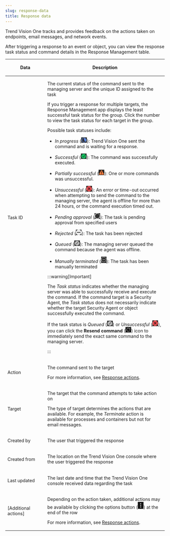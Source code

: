 ```yaml
---
slug: response-data
title: Response data
---
```


Trend Vision One tracks and provides feedback on the actions taken on endpoints, email messages, and network events.

After triggering a response to an event or object, you can view the response task status and command details in the Response Management table.

<table>
<colgroup>
<col style="width: 25%" />
<col style="width: 75%" />
</colgroup>
<thead>
<tr>
<th><p>Data</p></th>
<th><p>Description</p></th>
</tr>
</thead>
<tbody>
<tr>
<td><p>Task ID</p></td>
<td><p>The current status of the command sent to the managing server and the unique ID assigned to the task</p>
<p>If you trigger a response for multiple targets, the Response Management app displays the least successful task status for the group. Click the number to view the task status for each target in the group.</p>
<p>Possible task statuses include:</p>
<ul>
<li><p><em>In progress</em> (<img src="./images/in_progress=GUID-A55897DB-3DEA-4F5C-B7F9-70B3D7FB9EDE=1=en-us=Low.webp" />): Trend Vision One sent the command and is waiting for a response.</p></li>
<li><p><em>Successful</em> (<img src="./images/successful=GUID-1E31AD86-DE2E-48B5-85F7-7C78A3E8BB11=1=en-us=Low.webp" />): The command was successfully executed.</p></li>
<li><p><em>Partially successful</em> (<img src="./images/partially_successful_icon=GUID-20230103030733.webp" />): One or more commands was unsuccessful.</p></li>
<li><p><em>Unsuccessful</em> (<img src="./images/error=5cc21722-7ceb-480c-b9c2-a47d420cf1cc.webp" />): An error or time-out occurred when attempting to send the command to the managing server, the agent is offline for more than 24 hours, or the command execution timed out.</p></li>
<li><p><em>Pending approval</em> (<img src="./images/pending_approval=f0525c66-199a-46f5-b40a-902bd498cf53.webp" />): The task is pending approval from specified users</p></li>
<li><p><em>Rejected</em> (<img src="./images/rejected=bd05fc87-5b5d-4d84-bfb1-3a6dc09ddac5.webp" />): The task has been rejected</p></li>
<li><p><em>Queued</em> (<img src="./images/queued=GUID-65C0DF81-E50D-4D51-9602-2E9B7A0E5F14=1=en-us=Low.webp" />): The managing server queued the command because the agent was offline.</p></li>
<li><p><em>Manually terminated</em> (<img src="./images/ManuallyTerminated=678443aa-f9c6-4f0d-b3e9-9cfc6590c14c.webp" />): The task has been manually terminated</p></li>
</ul>


:::warning[Important]

<p>The <em>Task status</em> indicates whether the managing server was able to successfully receive and execute the command. If the command target is a Security Agent, the <em>Task status</em> does not necessarily indicate whether the target Security Agent or object successfully executed the command.</p>
<p>If the task status is <em>Queued</em> (<img src="./images/queued=GUID-65C0DF81-E50D-4D51-9602-2E9B7A0E5F14=1=en-us=Low.webp" />) or <em>Unsuccessful</em> (<img src="./images/error=5cc21722-7ceb-480c-b9c2-a47d420cf1cc.webp" />), you can click the <strong>Resend command</strong> (<img src="./images/resendCommand=GUID-47F93E03-99D1-49B4-95D0-C6D07F10B592=1=en-us=Low.webp" />) icon to immediately send the exact same command to the managing server.</p>


:::

</td>
</tr>
<tr>
<td><p>Action</p></td>
<td><p>The command sent to the target</p>
<p>For more information, see <a href="trend-vision-one-response-actions-section">Response actions</a>.</p></td>
</tr>
<tr>
<td><p>Target</p></td>
<td><p>The target that the command attempts to take action on</p>
<p>The type of target determines the actions that are available. For example, the <em>Terminate</em> action is available for processes and containers but not for email messages.</p></td>
</tr>
<tr>
<td><p>Created by</p></td>
<td><p>The user that triggered the response</p></td>
</tr>
<tr>
<td><p>Created from</p></td>
<td><p>The location on the Trend Vision One console where the user triggered the response</p></td>
</tr>
<tr>
<td><p>Last updated</p></td>
<td><p>The last date and time that the Trend Vision One console received data regarding the task</p></td>
</tr>
<tr>
<td><p>[Additional actions]</p></td>
<td><p>Depending on the action taken, additional actions may be available by clicking the options button (<img src="./images/options_icon=GUID-408062FA-DA13-4ECA-81EB-31A5B68355A1=1=en-us=Low.webp" />) at the end of the row</p>
<p>For more information, see <a href="trend-vision-one-response-actions-section">Response actions</a>.</p></td>
</tr>
</tbody>
</table>
